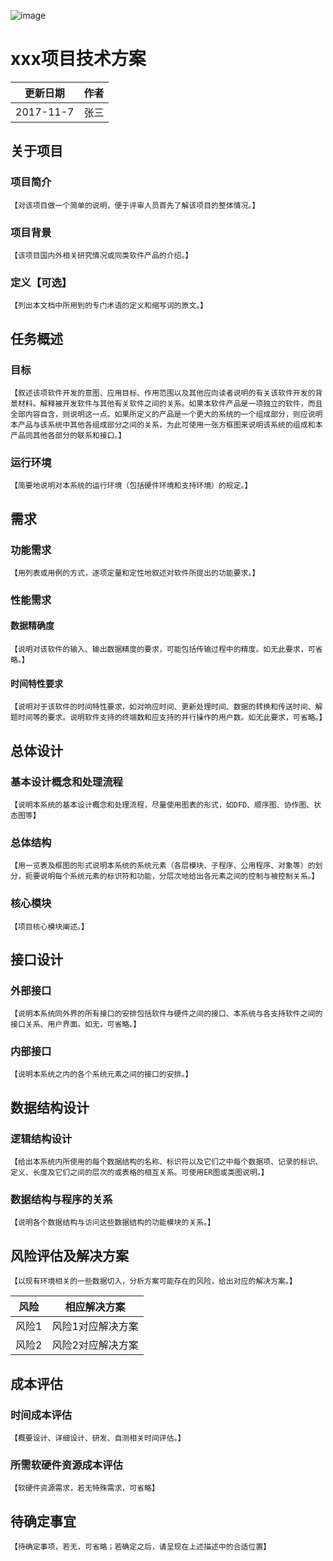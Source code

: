 ![image](http://cdn.happyjuzi.com/juzi-pc/pc1.6.2/img/new_logo.png)
# xxx项目技术方案

更新日期 | 作者
---|---
2017-11-7 | 张三

## 关于项目
### 项目简介
```
【对该项目做一个简单的说明，便于评审人员首先了解该项目的整体情况。】
```
### 项目背景
```
【该项目国内外相关研究情况或同类软件产品的介绍。】
```
### 定义【可选】
```
【列出本文档中所用到的专门术语的定义和缩写词的原文。】
```
## 任务概述
### 目标
```
【叙述该项软件开发的意图、应用目标、作用范围以及其他应向读者说明的有关该软件开发的背景材料。解释被开发软件与其他有关软件之间的关系。如果本软件产品是一项独立的软件，而且全部内容自含，则说明这一点。如果所定义的产品是一个更大的系统的一个组成部分，则应说明本产品与该系统中其他各组成部分之间的关系，为此可使用一张方框图来说明该系统的组成和本产品同其他各部分的联系和接口。】
```
### 运行环境
```
【简要地说明对本系统的运行环境（包括硬件环境和支持环境）的规定。】
```
## 需求
### 功能需求
```
【用列表或用例的方式，逐项定量和定性地叙述对软件所提出的功能要求。】
```
### 性能需求
#### 数据精确度
```
【说明对该软件的输入、输出数据精度的要求，可能包括传输过程中的精度。如无此要求，可省略。】
```
#### 时间特性要求
```
【说明对于该软件的时间特性要求，如对响应时间、更新处理时间、数据的转换和传送时间、解题时间等的要求。说明软件支持的终端数和应支持的并行操作的用户数。如无此要求，可省略。】
```
## 总体设计
### 基本设计概念和处理流程
```
【说明本系统的基本设计概念和处理流程，尽量使用图表的形式，如DFD、顺序图、协作图、状态图等】
```
### 总体结构
```
【用一览表及框图的形式说明本系统的系统元素（各层模块、子程序、公用程序、对象等）的划分，扼要说明每个系统元素的标识符和功能，分层次地给出各元素之间的控制与被控制关系。】
```
### 核心模块
```
【项目核心模块阐述。】
```
## 接口设计
### 外部接口
```
【说明本系统同外界的所有接口的安排包括软件与硬件之间的接口、本系统与各支持软件之间的接口关系、用户界面。如无，可省略。】
```
### 内部接口
```
【说明本系统之内的各个系统元素之间的接口的安排。】
```
## 数据结构设计
### 逻辑结构设计
```
【给出本系统内所使用的每个数据结构的名称、标识符以及它们之中每个数据项、记录的标识、定义、长度及它们之间的层次的或表格的相互关系。可使用ER图或类图说明。】
```
### 数据结构与程序的关系
```
【说明各个数据结构与访问这些数据结构的功能模块的关系。】
```
## 风险评估及解决方案
```
【以现有环境相关的一些数据切入，分析方案可能存在的风险，给出对应的解决方案。】
```
风险| 相应解决方案
---|---
风险1 | 风险1对应解决方案
风险2 | 风险2对应解决方案


## 成本评估
### 时间成本评估
```
【概要设计、详细设计、研发、自测相关时间评估。】
```
### 所需软硬件资源成本评估
```
【软硬件资源需求，若无特殊需求，可省略】
```
## 待确定事宜
```
【待确定事项，若无，可省略；若确定之后，请呈现在上述描述中的合适位置】
```
